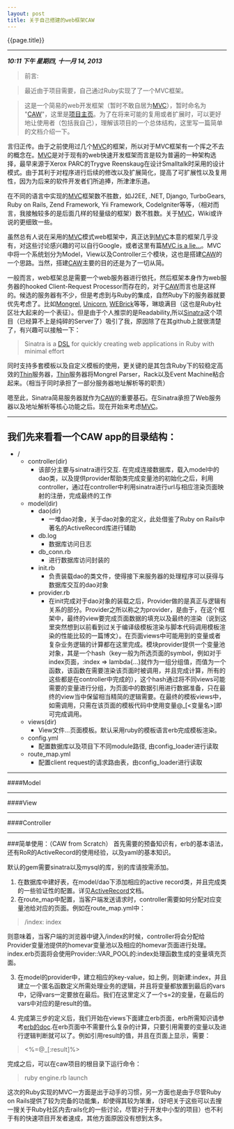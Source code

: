 ```yaml
---
layout: post
title: 关于自己搭建的web框架CAW
---
```



{{page.title}}
***
***10:11 下午 星期四, 十一月 14, 2013***

>前言:

>最近由于项目需要，自己通过Ruby实现了了一个MVC框架。

>这是一个简易的web开发框架（暂时不敢自居为[MVC]），暂时命名为 "[CAW]"，这里是[项目主页]。为了在将来可能的复用或者扩展时，可以更好地让使用者（包括我自己），理解该项目的一个总体结构，这里写一篇简单的文档介绍一下。

言归正传。由于之前使用过几个[MVC]的框架，所以对于MVC框架有一个挥之不去的概念在。[MVC]是对于现有的web快速开发框架而言是较为普遍的一种架构选择，最早来源于Xerox PARC的Trygve Reenskaug在设计Smalltalk时采用的设计模式。由于其利于对程序进行后续的修改以及扩展简化，提高了可扩展性以及复用性，因为为后来的软件开发者们所追捧，所津津乐道。

在不同的语言中实现的[MVC]框架数不胜数，如J2EE, .NET, Django, TurboGears, Ruby on Rails, Zend Framework, Yii Framework, CodeIgniter等等，（相对而言，我接触较多的是后面几样的轻量级的框架）数不胜数。关于[MVC]，Wiki或许说的更细致一些。

虽然总有人说在采用的[MVC]模式web框架中，真正达到[MVC]本意的框架几乎没有，对这些讨论感兴趣的可以自行Google，或者这里有篇[MVC is a lie...]。MVC中将一个系统划分为Model，View以及Controller三个模块，这也是搭建[CAW]的一个思路。当然，搭建[CAW]主要的目的还是为了一切从简。

一般而言，web框架总是需要一个web服务器进行依托，然后框架本身作为web服务器的hooked Client-Request Processor而存在的，对于[CAW]而言也是这样的。候选的服务器有不少，但是考虑到与Ruby的集成，自然Ruby下的服务器就要优先考虑了。比如[Mongrel], [Unicorn], [WEBrick]等等，琳琅满目（这也是Ruby社区壮大起来的一个表征）。但是由于个人推崇的是Readability,所以[Sinatra]这个项目（已经算不上是纯碎的Server了）吸引了我，原因除了在其github上就很清楚了，有兴趣可以接触一下：

>Sinatra is a [DSL] for quickly creating web applications in Ruby with minimal effort

同时支持多套模板以及自定义模板的使用，更关键的是其包含Ruby下的较稳定高效的[Thin]服务器，[Thin]服务器将Mongrel Parser，Rack以及Event Machine粘合起来。（相当于同时承担了一部分服务器地址解析等的职责）

嗯至此，Sinatra简易服务器就作为[CAW]的重要基石。在Sinatra承担了Web服务器以及地址解析等核心功能之后。现在开始来考虑[MVC]。

***
我们先来看看一个CAW app的目录结构：
-------------------------------------------
+ /
	+ controller(dir)
		+ 该部分主要与sinatra进行交互. 在完成连接数据库，载入model中的dao类，以及提供provider帮助类完成变量池的初始化之后，利用controller，通过在controller中利用sinatra进行url与相应渲染页面映射的注册，完成最终的工作
	+ model(dir)
		+ dao(dir)
			+ 一堆dao对象，关于dao对象的定义，此处借鉴了Ruby on Rails中著名的ActiveRecord库进行辅助
		+ db.log
			+ 数据库访问日志
		+ db_conn.rb
			+ 进行数据库访问封装的
		+ init.rb
			+ 负责装载dao的类文件，使得接下来服务器的处理程序可以获得与数据库交互的dao对象
		+ provider.rb
			+ 在init完成对于dao对象的装载之后，Provider做的是真正与逻辑有关系的部分。Provider之所以称之为provider，是由于，在这个框架中，最终的view要完成页面数据的填充以及最终的渲染（说到这里突然想到以前看到过关于编译级模板渲染与脚本代码调用模板渲染的性能比较的一篇博文）。在页面views中可能用到的变量或者复杂业务逻辑的计算都在这里完成。模块provider提供一个变量池对象，其是一个hash（key一般为所选页面的symbol，例如对于index页面，:index => lambda{...}就作为一组分组值，而值为一个函数，该函数在需要渲染该页面时被调用，并且完成计算，所有的这些都是在controller中完成的），这个hash通过将不同views可能需要的变量进行分组，为页面中的数据引用进行数据准备，只在最终的view当中保留相当精简的逻辑需要。在最终的模板views中，如需调用，只需在该页面的模板代码中使用变量@\_[<变量名>]即可完成调用。
	+ views(dir)
		+ View文件...页面模板。默认采用ruby的模板语言erb完成模板渲染。
	+ config.yml
		+ 配置数据库以及项目下不同module路径, 由config_loader进行读取
	+ route\_map.yml
		+ 配置client request的请求路由表，由config_loader进行读取

***
####Model
***
####View
***
####Controller
***

###简单使用：（CAW from Scratch）
首先需要的预备知识有，erb的基本语法，还有RoR的ActiveRecord的使用经验，以及yaml的基本知识。

默认的gem需要sinatra以及mysql的库，别的库请按需添加。

	
1. 在数据库中建好表，在model/dao下添加相应的active record类，并且完成类的一些验证性的配置。详见[ActiveRecord]文档。
2. 在route\_map中配置，当客户端发送请求时，controller需要如何分配对应变量池给对应的页面。例如在route\_map.yml中：

> /index: index

则意味着，当客户端的浏览器中键入<app>/index的时候，controller将会分配给Provider变量池提供的homevar变量池以及相应的homevar页面进行处理。index.erb页面将会使用Provider::VAR_POOL的:index处理函数生成的变量填充页面。

3. 在model的provider中，建立相应的key-value，如上例，则新建:index，并且建立一个匿名函数定义所需处理业务的逻辑，并且将变量都放置到最后的vars中，记得vars一定要放在最后。我们在这里定义了一个s=2的变量，在最后的vars中对应的是result的值。

4. 完成第三步的定义后，我们开始在views下面建立erb页面，erb所需知识请参考[erb的doc].在erb页面中不需要什么复杂的计算，只要引用需要的变量以及进行逻辑判断就可以了。例如引用result的值，并且在页面上显示，需要：

> <%=@_[:result]%\>

完成之后，可以在caw项目的根目录下运行命令：

> ruby engine.rb launch


这次的Ruby实现的MVC一方面是出于动手的习惯，另一方面也是由于尽管Ruby on Rails提供了较为完备的功能集，却使得其较为笨重，（好吧关于这些可以去搜一搜关于Ruby社区内去rails化的一些讨论，尽管对于开发中小型的项目）也不利于有的快速项目开发者速成，其他方面原因没有想到太多。


[项目主页]: http://www.foo.com "CAW的主页"
[CAW]: http://www.foo.com "CAW的主页"
[MVC]: http://zh.wikipedia.org/wiki/MVC "关于MVC"
[MVC is a lie...]: http://activedeveloper.info/mvc-is-a-lie.html "MVC-is-a-lie"
[Mongrel]: https://github.com/mongrel/mongrel "Mongrel"
[Unicorn]: https://github.com/blog/517-unicorn "Unicorn"
[WEBrick]: http://www.ruby-doc.org/stdlib-2.0/libdoc/webrick/rdoc/WEBrick.html "WEBrick"
[Sinatra]: http://www.sinatrarb.com "Sinatra"
[Thin]: https://github.com/macournoyer/thin/ "Thin server"
[DSL]: http://en.wikipedia.org/wiki/Domain-specific_language "领域专用语言"
[ActiveRecord]: http://www.foo.com "ActiveRecord"
[erb的doc]: http://www.foo.com "ERB"